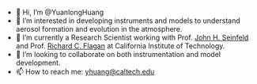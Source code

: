 - 👋 Hi, I’m @YuanlongHuang
- 👀 I’m interested in developing instruments and models to understand aerosol formation and evolution in the atmosphere.
- 🌱 I’m currently a Research Scientist working with Prof. [John H. Seinfeld](https://www.cce.caltech.edu/people/john-h-seinfeld) and Prof. [Richard C. Flagan](https://www.cce.caltech.edu/people/richard-c-flagan) at California Institute of Technology.
- 💞️ I’m looking to collaborate on both instrumentation and model development.
- 📫 How to reach me: yhuang@caltech.edu

<!---
YuanlongHuang/YuanlongHuang is a ✨ special ✨ repository because its `README.md` (this file) appears on your GitHub profile.
You can click the Preview link to take a look at your changes.
--->
